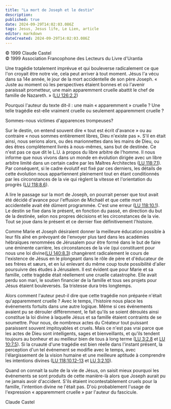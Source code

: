 ```yaml
---
title: "La mort de Joseph et le destin"
description: 
published: true
date: 2024-09-29T14:02:03.086Z
tags: Jesus, Jesus life, Le Lien, article
editor: markdown
dateCreated: 2024-09-29T14:02:03.086Z
---
```


<p class="v-card v-sheet theme--light grey lighten-3 px-2">© 1999 Claude Castel<br>© 1999 Association Francophone des Lecteurs du Livre d'Urantia</p>

Une tragédie totalement imprévue et qui bouleverse radicalement ce que l'on croyait être notre vie, cela peut arriver à tout moment. Jésus l'a vécu dans sa 14e année, le jour de la mort accidentelle de son père Joseph. « Juste au moment où les perspectives étaient bonnes et où l'avenir paraissait prometteur, une main apparemment cruelle abattit le chef de famille de Nazareth. » ([LU 126:2.2](/fr/The_Urantia_Book/126#p2_2))

Pourquoi l'auteur du texte dit-il : une main « apparemment » cruelle ? Une telle tragédie est-elle vraiment cruelle ou seulement apparemment cruelle ?

Sommes-nous victimes d'apparences trompeuses?

Sur le destin, on entend souvent dire « tout est écrit d'avance » ou au contraire « nous sommes entièrement libres, Dieu n'existe pas ». S'il en était ainsi, nous serions alors, ou des marionnettes dans les mains de Dieu, ou des êtres complètement livrés à nous-mêmes, sans but de destinée. Ce n'est pas ce que dit le L.U. à propos du libre arbitre de l'homme. Il nous informe que nous vivons dans un monde en évolution dirigée avec un libre arbitre limité dans un certain cadre par les Maîtres Architectes ([LU 118:7.1](/fr/The_Urantia_Book/118#p7_1)). Par conséquent, si le cadre évolutif est fixé par ces derniers, les détails de cette évolution nous appartiennent pleinement tout en étant conditionnés par les circonstances de la vie qui règlent la vitesse et l'orientation du progrès ([LU 118:8.6](/fr/The_Urantia_Book/118#p8_6)).

A lire le passage sur la mort de Joseph, on pourrait penser que tout avait été décidé d'avance pour l'effusion de Michaël et que cette mort accidentelle avait été dûment programmée. C'est une erreur ([LU 118:10.1](/fr/The_Urantia_Book/118#p10_1)). Le destin se fixe dans le présent, en fonction du passé, en direction du but de la destinée, selon nos propres décisions et les circonstances de la vie. Tout se joue dans le présent et ce dernier fixe définitivement l'histoire.

Comme Marie et Joseph désiraient donner la meilleure éducation possible à leur fils aîné en prévoyant de l'envoyer plus tard dans les académies hébraïques renommées de Jérusalem pour être formé dans le but de faire une éminente carrière, les circonstances de la vie (qui constituent pour nous une loi divine([LU 140:8.3](/fr/The_Urantia_Book/140#p8_3)) changèrent radicalement le cours de l'existence de Jésus en le plongeant dans le rôle de père et d'éducateur de ses frères et sæurs, et en lui enlevant du même coup toute possibilité d'aller poursuivre des études à Jérusalem. Il est évident que pour Marie et sa famille, cette tragédie était réellement une cruelle catastrophe. Elle avait perdu son mari, le soutien financier de la famille et tous ses projets pour Jésus étaient bouleversés. Sa tristesse dura très longtemps.

Alors comment l'auteur peut-il dire que cette tragédie non préparée n'était qu'apparemment cruelle ? Avec le temps, l'histoire nous place les événements fortuits dans une autre logique. Même si ces événements avaient pu se dérouler différemment, le fait qu'ils se soient déroulés ainsi constitue la loi divine à laquelle Jésus et sa famille étaient contraints de se soumettre. Pour nous, de nombreux actes du Créateur tout puissant paraissent souvent impitoyables et cruels. Mais ce n'est pas vrai parce que les actes de Dieu sont intelligents, sages et bienveillants, et qu'ils tendent toujours au bonheur et au meilleur bien de tous à long terme ([LU 3:2.8](/fr/The_Urantia_Book/3#p2_8) et [LU 10:7.5](/fr/The_Urantia_Book/10#p7_5)). Si la cruauté d'une tragédie est bien réelle dans l'instant présent, la perception d'un tel événement se modifie avec le temps, avec l'élargissement de la vision humaine et une meilleure aptitude à comprendre les intentions divines ([LU 118:10.12-13](/fr/The_Urantia_Book/118#p10_12) et [LU 3:2.10](/fr/The_Urantia_Book/3#p2_10)).

Quand on connait la suite de la vie de Jésus, on saisit mieux pourquoi les événements se sont produits de cette manière-là alors que Joseph aurait pu ne jamais avoir d'accident. S'ils étaient incontestablement cruels pour la famille, l'intention divine ne l'était pas. D'où probablement l'usage de l'expression « apparemment cruelle » par l'auteur du fascicule.

Claude Castel